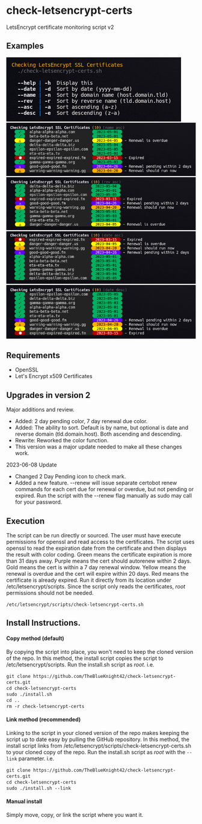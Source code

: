 # check-letsencrypt-certs
LetsEncrypt certificate monitoring script v2

## **Examples**
![Example help](images/check-letsencrypt-certs-help-2023-03-25.png)
![Example name asc](images/check-letsencrypt-certs-name-asc-2023-03-25.png)
![Example rev asc](images/check-letsencrypt-certs-rev-asc-2023-03-25.png)
![Example date asc](images/check-letsencrypt-certs-date-asc-2023-03-25.png)
![Example date desc](images/check-letsencrypt-certs-date-desc-2023-03-25.png)

## **Requirements**
* OpenSSL
* Let's Encrypt x509 Certificates

## **Upgrades in version 2**
Major additions and review.
  - Added: 2 day pending color, 7 day renewal due color.
  - Added: The ability to sort. Default is by name, but optional is date and reverse domain (tld.domain.host). Both ascending and descending.
  - Rewrite: Reworked the color function.
  - This version was a major update needed to make all these changes work.

  2023-06-08 Update
  - Changed 2 Day Pending icon to check mark.
  - Added a new feature. --renew will issue separate certobot renew commands for each cert due for renewal or overdue, but not pending or expired. Run the script with the --renew flag manually as sudo may call for your password.

## **Execution**
The script can be run directly or sourced. The user must have execute permissions for openssl and read access to the certificates. The script uses openssl to read the expiration date from the certificate and then displays the result with color coding. Green means the certificate expiration is more than 31 days away. Purple means the cert should autorenew within 2 days. Gold means the cert is within a 7 day renewal window. Yellow means the renewal is overdue and the cert will expire within 20 days. Red means the certificate is already expired. Run it directly from its location under /etc/letsencrypt/scripts. Since the script only reads the certificates, *root* permissions should not be needed.
```
/etc/letsencrypt/scripts/check-letsencrypt-certs.sh
```

## **Install Instructions.**
#### Copy method (default)
By copying the script into place, you won't need to keep the cloned version of the repo. In this method, the install script copies the script to /etc/letsencrypt/scripts. Run the install.sh script as *root*. i.e.
```
git clone https://github.com/TheBlueKnight42/check-letsencrypt-certs.git
cd check-letsencrypt-certs
sudo ./install.sh
cd ..
rm -r check-letsencrypt-certs
```

#### Link method (recommended)
Linking to the script in your cloned version of the repo makes keeping the script up to date easy by pulling the GitHub repository. In this method, the install script links from /etc/letsencrypt/scripts/check-letsencrypt-certs.sh to your cloned copy of the repo. Run the install.sh script as *root* with the `--link` parameter. i.e.
```
git clone https://github.com/TheBlueKnight42/check-letsencrypt-certs.git
cd check-letsencrypt-certs
sudo ./install.sh --link
```

#### Manual install
Simply move, copy, or link the script where you want it.
